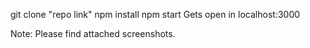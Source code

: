git clone "repo link"
npm install
npm start
Gets open in localhost:3000

Note: Please find attached screenshots.